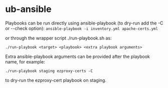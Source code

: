 # ub-ansible
Playbooks can be run directly using ansible-playbook (to dry-run add the -C or --check option):
`ansible-playbook -i inventory.yml apache-certs.yml`

or through the wrapper script ./run-playbook.sh as:

`./run-playbook <target> <playbook> <extra playbook arguments>`

Extra ansible-playbook arguments can be provided after the playbook name,
for example:

`./run-playbook staging ezproxy-certs -C`

to dry-run the ezproxy-cert playbook on staging.
